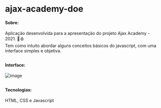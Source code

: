 # ajax-academy-doe

#### Sobre:

Aplicação desenvolvida para a apresentação do projeto Ajax Academy - 2021. 💉🩸 <br />
Tem como intuito abordar alguns conceitos básicos do javascript, com uma interface simples e objetiva.

##

#### Interface:
![image](https://user-images.githubusercontent.com/66935004/141665799-f7a7d3df-9a25-4494-80c5-ca5b76ed6e8c.png)

##

#### Tecnologias:
HTML, CSS e Javascript
